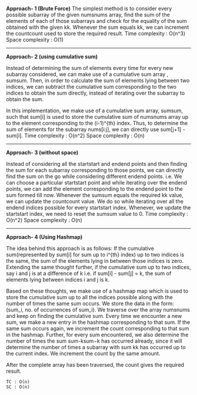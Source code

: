 **Approach- 1 (Brute Force)**
The simplest method is to consider every possible subarray of the given numsnums array, find the sum of the elements of each of those subarrays and check for the equality of the sum obtained with the given kk. Whenever the sum equals kk, we can increment the countcount used to store the required result.
Time complexity : O(n^3)
Space complexity : O(1)
***
**Approach- 2 (using cumulative sum)**

Instead of determining the sum of elements every time for every new subarray considered, we can make use of a cumulative sum array , sumsum. Then, in order to calculate the sum of elements lying between two indices, we can subtract the cumulative sum corresponding to the two indices to obtain the sum directly, instead of iterating over the subarray to obtain the sum.

In this implementation, we make use of a cumulative sum array, sumsum, such that sum[i] is used to store the cumulative sum of numsnums array up to the element corresponding to the (i-1)^{th} index. Thus, to determine the sum of elements for the subarray nums[i:j], we can directly use sum[j+1] - sum[i].
Time complexity : O(n^2)
Space complexity : O(n)
***
**Approach- 3 (without space)**

Instead of considering all the startstart and endend points and then finding the sum for each subarray corresponding to those points, we can directly find the sum on the go while considering different endend points. i.e. We can choose a particular startstart point and while iterating over the endend points, we can add the element corresponding to the endend point to the sum formed till now. Whenever the sumsum equals the required kk value, we can update the countcount value. We do so while iterating over all the endend indices possible for every startstart index. Whenever, we update the startstart index, we need to reset the sumsum value to 0.
Time complexity : O(n^2)
Space complexity : O(n)
***
**Approach- 4 (Using Hashmap)**

The idea behind this approach is as follows: If the cumulative sum(represented by sum[i] for sum up to i^{th} index) up to two indices is the same, the sum of the elements lying in between those indices is zero. Extending the same thought further, if the cumulative sum up to two indices, say i and j is at a difference of k i.e. if sum[i] - sum[j] = k, the sum of elements lying between indices i and j is k.

Based on these thoughts, we make use of a hashmap map which is used to store the cumulative sum up to all the indices possible along with the number of times the same sum occurs. We store the data in the form: (sum_i, no. of occurrences of sum_i). We traverse over the array numsnums and keep on finding the cumulative sum. Every time we encounter a new sum, we make a new entry in the hashmap corresponding to that sum. If the same sum occurs again, we increment the count corresponding to that sum in the hashmap. Further, for every sum encountered, we also determine the number of times the sum sum-ksum−k has occurred already, since it will determine the number of times a subarray with sum kk has occurred up to the current index. We increment the count by the same amount.

After the complete array has been traversed, the count gives the required result.

    TC : O(n)
    SC : O(n)